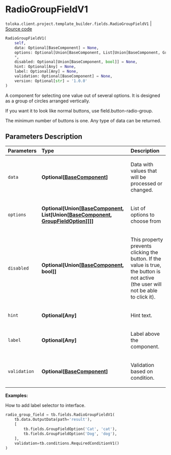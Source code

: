 # RadioGroupFieldV1
`toloka.client.project.template_builder.fields.RadioGroupFieldV1` | [Source code](https://github.com/Toloka/toloka-kit/blob/v0.1.26/src/client/project/template_builder/fields.py#L421)

```python
RadioGroupFieldV1(
    self,
    data: Optional[BaseComponent] = None,
    options: Optional[Union[BaseComponent, List[Union[BaseComponent, GroupFieldOption]]]] = None,
    *,
    disabled: Optional[Union[BaseComponent, bool]] = None,
    hint: Optional[Any] = None,
    label: Optional[Any] = None,
    validation: Optional[BaseComponent] = None,
    version: Optional[str] = '1.0.0'
)
```

A component for selecting one value out of several options. It is designed as a group of circles arranged vertically.


If you want it to look like normal buttons, use field.button-radio-group.

The minimum number of buttons is one. Any type of data can be returned.

## Parameters Description

| Parameters | Type | Description |
| :----------| :----| :-----------|
`data`|**Optional\[[BaseComponent](toloka.client.project.template_builder.base.BaseComponent.md)\]**|<p>Data with values that will be processed or changed.</p>
`options`|**Optional\[Union\[[BaseComponent](toloka.client.project.template_builder.base.BaseComponent.md), List\[Union\[[BaseComponent](toloka.client.project.template_builder.base.BaseComponent.md), [GroupFieldOption](toloka.client.project.template_builder.fields.GroupFieldOption.md)\]\]\]\]**|<p>List of options to choose from</p>
`disabled`|**Optional\[Union\[[BaseComponent](toloka.client.project.template_builder.base.BaseComponent.md), bool\]\]**|<p>This property prevents clicking the button. If the value is true, the button is not active (the user will not be able to click it).</p>
`hint`|**Optional\[Any\]**|<p>Hint text.</p>
`label`|**Optional\[Any\]**|<p>Label above the component.</p>
`validation`|**Optional\[[BaseComponent](toloka.client.project.template_builder.base.BaseComponent.md)\]**|<p>Validation based on condition.</p>

**Examples:**

How to add label selector to interface.

```python
radio_group_field = tb.fields.RadioGroupFieldV1(
    tb.data.OutputData(path='result'),
    [
        tb.fields.GroupFieldOption('Cat', 'cat'),
        tb.fields.GroupFieldOption('Dog', 'dog'),
    ],
    validation=tb.conditions.RequiredConditionV1()
)
```

